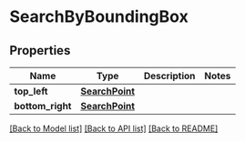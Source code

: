 # SearchByBoundingBox

## Properties
Name | Type | Description | Notes
------------ | ------------- | ------------- | -------------
**top_left** | [**SearchPoint**](SearchPoint.md) |  | 
**bottom_right** | [**SearchPoint**](SearchPoint.md) |  | 

[[Back to Model list]](../README.md#documentation-for-models) [[Back to API list]](../README.md#documentation-for-api-endpoints) [[Back to README]](../README.md)


